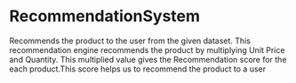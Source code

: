 # RecommendationSystem
Recommends the product to the user from the given dataset. This recommendation engine recommends the product by multiplying Unit Price and Quantity. This  multiplied value gives the Recommendation score for the each product.This score helps us to recommend the product to a  user 
